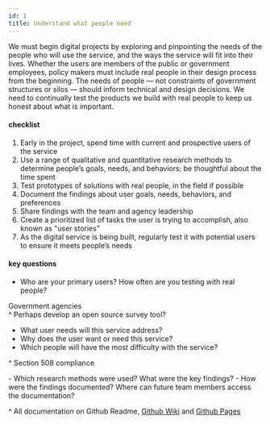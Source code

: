 ```yaml
---
id: 1
title: Understand what people need
---
```


We must begin digital projects by exploring and pinpointing the needs of the people who will use the service, and the ways the service will fit into their lives. Whether the users are members of the public or government employees, policy makers must include real people in their design process from the beginning. The needs of people — not constraints of government structures or silos — should inform technical and design decisions. We need to continually test the products we build with real people to keep us honest about what is important.

#### checklist
1. Early in the project, spend time with current and prospective users of the service
2. Use a range of qualitative and quantitative research methods to determine people’s goals, needs, and behaviors; be thoughtful about the time spent
3. Test prototypes of solutions with real people, in the field if possible
4. Document the findings about user goals, needs, behaviors, and preferences
5. Share findings with the team and agency leadership
6. Create a prioritized list of tasks the user is trying to accomplish, also known as "user stories"
7. As the digital service is being built, regularly test it with potential users to ensure it meets people’s needs

#### key questions
- Who are your primary users? How often are you testing with real people?
<p class='opus_note'>
Government agencies<br>
^ Perhaps develop an open source survey tool?
</p>

- What user needs will this service address?
- Why does the user want or need this service?
- Which people will have the most difficulty with the service?

<p class='opus_note'>^ Section 508 compliance</p>
- Which research methods were used? What were the key findings?
- How were the findings documented? Where can future team members access the documentation?
<p class='opus_note'>
^ All documentation on Github Readme, <a href='https://help.github.com/articles/about-github-wikis/'>Github Wiki</a> and <a href='https://pages.github.com/'>Github Pages</a>
</p>
